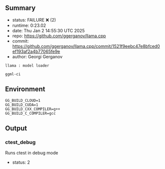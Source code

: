 ## Summary

- status:  FAILURE ❌ (2)
- runtime: 0:23.02
- date:    Thu Jan  2 14:55:30 UTC 2025
- repo:    https://github.com/ggerganov/llama.cpp
- commit:  https://github.com/ggerganov/llama.cpp/commit/1521f9eebc47e8bfced0ef193af2a4b77065fe9e
- author:  Georgi Gerganov
```
llama : model loader

ggml-ci
```

## Environment

```
GG_BUILD_CLOUD=1
GG_BUILD_CUDA=1
GG_BUILD_CXX_COMPILER=g++
GG_BUILD_C_COMPILER=gcc
```

## Output

### ctest_debug

Runs ctest in debug mode
- status: 2
```

```

